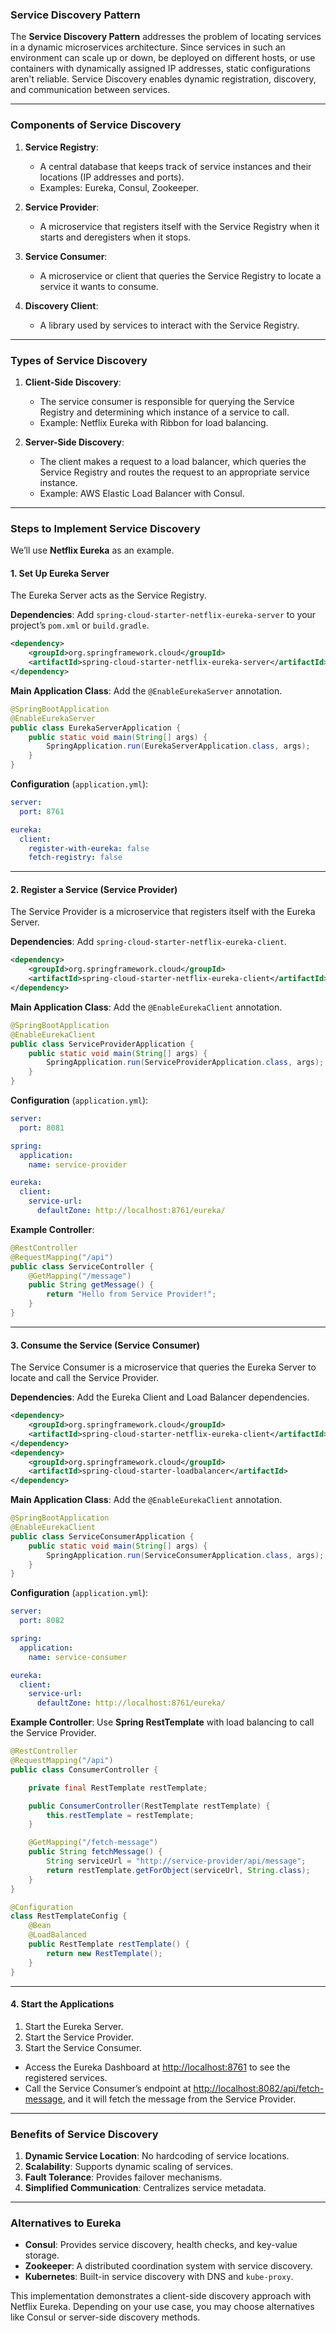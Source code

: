 ### **Service Discovery Pattern**
The **Service Discovery Pattern** addresses the problem of locating services in a dynamic microservices architecture. Since services in such an environment can scale up or down, be deployed on different hosts, or use containers with dynamically assigned IP addresses, static configurations aren't reliable. Service Discovery enables dynamic registration, discovery, and communication between services.

---

### **Components of Service Discovery**
1. **Service Registry**:
    - A central database that keeps track of service instances and their locations (IP addresses and ports).
    - Examples: Eureka, Consul, Zookeeper.

2. **Service Provider**:
    - A microservice that registers itself with the Service Registry when it starts and deregisters when it stops.

3. **Service Consumer**:
    - A microservice or client that queries the Service Registry to locate a service it wants to consume.

4. **Discovery Client**:
    - A library used by services to interact with the Service Registry.

---

### **Types of Service Discovery**
1. **Client-Side Discovery**:
    - The service consumer is responsible for querying the Service Registry and determining which instance of a service to call.
    - Example: Netflix Eureka with Ribbon for load balancing.

2. **Server-Side Discovery**:
    - The client makes a request to a load balancer, which queries the Service Registry and routes the request to an appropriate service instance.
    - Example: AWS Elastic Load Balancer with Consul.

---

### **Steps to Implement Service Discovery**
We’ll use **Netflix Eureka** as an example.

#### **1. Set Up Eureka Server**
The Eureka Server acts as the Service Registry.

**Dependencies**:
Add `spring-cloud-starter-netflix-eureka-server` to your project’s `pom.xml` or `build.gradle`.

```xml
<dependency>
    <groupId>org.springframework.cloud</groupId>
    <artifactId>spring-cloud-starter-netflix-eureka-server</artifactId>
</dependency>
```

**Main Application Class**:
Add the `@EnableEurekaServer` annotation.

```java
@SpringBootApplication
@EnableEurekaServer
public class EurekaServerApplication {
    public static void main(String[] args) {
        SpringApplication.run(EurekaServerApplication.class, args);
    }
}
```

**Configuration** (`application.yml`):
```yaml
server:
  port: 8761

eureka:
  client:
    register-with-eureka: false
    fetch-registry: false
```

---

#### **2. Register a Service (Service Provider)**
The Service Provider is a microservice that registers itself with the Eureka Server.

**Dependencies**:
Add `spring-cloud-starter-netflix-eureka-client`.

```xml
<dependency>
    <groupId>org.springframework.cloud</groupId>
    <artifactId>spring-cloud-starter-netflix-eureka-client</artifactId>
</dependency>
```

**Main Application Class**:
Add the `@EnableEurekaClient` annotation.

```java
@SpringBootApplication
@EnableEurekaClient
public class ServiceProviderApplication {
    public static void main(String[] args) {
        SpringApplication.run(ServiceProviderApplication.class, args);
    }
}
```

**Configuration** (`application.yml`):
```yaml
server:
  port: 8081

spring:
  application:
    name: service-provider

eureka:
  client:
    service-url:
      defaultZone: http://localhost:8761/eureka/
```

**Example Controller**:
```java
@RestController
@RequestMapping("/api")
public class ServiceController {
    @GetMapping("/message")
    public String getMessage() {
        return "Hello from Service Provider!";
    }
}
```

---

#### **3. Consume the Service (Service Consumer)**
The Service Consumer is a microservice that queries the Eureka Server to locate and call the Service Provider.

**Dependencies**:
Add the Eureka Client and Load Balancer dependencies.

```xml
<dependency>
    <groupId>org.springframework.cloud</groupId>
    <artifactId>spring-cloud-starter-netflix-eureka-client</artifactId>
</dependency>
<dependency>
    <groupId>org.springframework.cloud</groupId>
    <artifactId>spring-cloud-starter-loadbalancer</artifactId>
</dependency>
```

**Main Application Class**:
Add the `@EnableEurekaClient` annotation.

```java
@SpringBootApplication
@EnableEurekaClient
public class ServiceConsumerApplication {
    public static void main(String[] args) {
        SpringApplication.run(ServiceConsumerApplication.class, args);
    }
}
```

**Configuration** (`application.yml`):
```yaml
server:
  port: 8082

spring:
  application:
    name: service-consumer

eureka:
  client:
    service-url:
      defaultZone: http://localhost:8761/eureka/
```

**Example Controller**:
Use **Spring RestTemplate** with load balancing to call the Service Provider.

```java
@RestController
@RequestMapping("/api")
public class ConsumerController {

    private final RestTemplate restTemplate;

    public ConsumerController(RestTemplate restTemplate) {
        this.restTemplate = restTemplate;
    }

    @GetMapping("/fetch-message")
    public String fetchMessage() {
        String serviceUrl = "http://service-provider/api/message";
        return restTemplate.getForObject(serviceUrl, String.class);
    }
}

@Configuration
class RestTemplateConfig {
    @Bean
    @LoadBalanced
    public RestTemplate restTemplate() {
        return new RestTemplate();
    }
}
```

---

#### **4. Start the Applications**
1. Start the Eureka Server.
2. Start the Service Provider.
3. Start the Service Consumer.

- Access the Eureka Dashboard at [http://localhost:8761](http://localhost:8761) to see the registered services.
- Call the Service Consumer’s endpoint at [http://localhost:8082/api/fetch-message](http://localhost:8082/api/fetch-message), and it will fetch the message from the Service Provider.

---

### **Benefits of Service Discovery**
1. **Dynamic Service Location**: No hardcoding of service locations.
2. **Scalability**: Supports dynamic scaling of services.
3. **Fault Tolerance**: Provides failover mechanisms.
4. **Simplified Communication**: Centralizes service metadata.

---

### **Alternatives to Eureka**
- **Consul**: Provides service discovery, health checks, and key-value storage.
- **Zookeeper**: A distributed coordination system with service discovery.
- **Kubernetes**: Built-in service discovery with DNS and `kube-proxy`.

This implementation demonstrates a client-side discovery approach with Netflix Eureka. Depending on your use case, you may choose alternatives like Consul or server-side discovery methods.